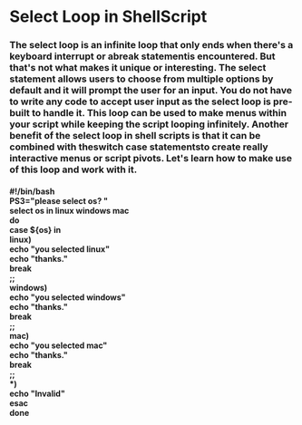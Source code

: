 <h1>Select Loop in ShellScript</h1>
<p>
<h3>The select loop is an infinite loop that only ends when there's a keyboard interrupt or abreak statementis encountered. But that's not what makes it unique or interesting. The select statement allows users to choose from multiple options by default and it will prompt the user for an input. You do not have to write any code to accept user input as the select loop is pre-built to handle it. This loop can be used to make menus within your script while keeping the script looping infinitely. Another benefit of the select loop in shell scripts is that it can be combined with theswitch case statementsto create really interactive menus or script pivots. Let's learn how to make use of this loop and work with it.</h3>

<h4>
#!/bin/bash<br>
PS3="please select os? "<br>
select os in linux windows mac<br>
do<br>
  case ${os} in<br>
    linux)<br>
      echo "you selected linux"<br>
      echo "thanks."<br>
      break<br>
      ;;<br>
    windows)<br>
      echo "you selected windows"<br>
      echo "thanks."<br>
      break<br>
      ;;<br>
    mac)<br>
      echo "you selected mac"<br>
      echo "thanks."<br>
      break<br>
      ;;<br>
    *)<br>
      echo "Invalid"<br>
  esac<br>
done</h4>
</p>